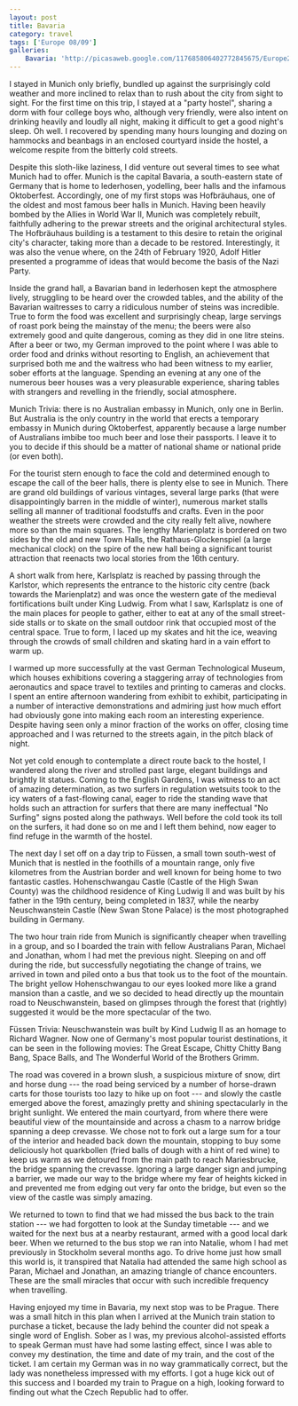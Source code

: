 ```yaml
---
layout: post
title: Bavaria
category: travel
tags: ['Europe 08/09']
galleries:
    Bavaria: 'http://picasaweb.google.com/117685806402772845675/Europe20082009Bavaria?authkey=Gv1sRgCM2s-tG-ma2IgwE'
---
```


I stayed in Munich only briefly, bundled up against the surprisingly cold
weather and more inclined to relax than to rush about the city from sight to
sight.
For the first time on this trip, I stayed at a "party hostel", sharing a dorm
with four college boys who, although very friendly, were also intent on
drinking heavily and loudly all night, making it difficult to get a good
night's sleep.
Oh well.
I recovered by spending many hours lounging and dozing on hammocks and
beanbags in an enclosed courtyard inside the hostel, a welcome respite from
the bitterly cold streets.

Despite this sloth-like laziness, I did venture out several times to see what
Munich had to offer.
Munich is the capital Bavaria, a south-eastern state of Germany that is home
to lederhosen, yodelling, beer halls and the infamous Oktoberfest.
Accordingly, one of my first stops was Hofbräuhaus, one of the oldest and most
famous beer halls in Munich.
Having been heavily bombed by the Allies in World War II, Munich was
completely rebuilt, faithfully adhering to the prewar streets and the original
architectural styles.
The Hofbräuhaus building is a testament to this desire to retain the original
city's character, taking more than a decade to be restored.
Interestingly, it was also the venue where, on the 24th of February 1920,
Adolf Hitler presented a programme of ideas that would become the basis of the
Nazi Party.

Inside the grand hall, a Bavarian band in lederhosen kept the atmosphere
lively, struggling to be heard over the crowded tables, and the ability of the
Bavarian waitresses to carry a ridiculous number of steins was incredible.
True to form the food was excellent and surprisingly cheap, large servings of
roast pork being the mainstay of the menu; the beers were also extremely good
and quite dangerous, coming as they did in one litre steins.
After a beer or two, my German improved to the point where I was able to
order food and drinks without resorting to English, an achievement that
surprised both me and the waitress who had been witness to my earlier, sober
efforts at the language.
Spending an evening at any one of the numerous beer houses was a very
pleasurable experience, sharing tables with strangers and revelling in the
friendly, social atmosphere.

Munich Trivia: there is no Australian embassy in Munich, only one in Berlin.
But Australia is the only country in the world that erects a temporary embassy
in Munich during Oktoberfest, apparently because a large number of Australians
imbibe too much beer and lose their passports.
I leave it to you to decide if this should be a matter of national shame or
national pride (or even both).

For the tourist stern enough to face the cold and determined enough to escape
the call of the beer halls, there is plenty else to see in Munich.
There are grand old buildings of various vintages, several large parks (that
were disappointingly barren in the middle of winter), numerous market stalls
selling all manner of traditional foodstuffs and crafts.
Even in the poor weather the streets were crowded and the city really felt
alive, nowhere more so than the main squares.
The lengthy Marienplatz is bordered on two sides by the old and new Town
Halls, the Rathaus-Glockenspiel (a large mechanical clock) on the spire of the
new hall being a significant tourist attraction that reenacts two local
stories from the 16th century.

A short walk from here, Karlsplatz is reached by passing through the Karlstor,
which represents the entrance to the historic city centre (back towards the
Marienplatz) and was once the western gate of the medieval fortifications
built under King Ludwig.
From what I saw, Karlsplatz is one of the main places for people to gather,
either to eat at any of the small street-side stalls or to skate on the small
outdoor rink that occupied most of the central space.
True to form, I laced up my skates and hit the ice, weaving through the crowds
of small children and skating hard in a vain effort to warm up.

I warmed up more successfully at the vast German Technological Museum, which
houses exhibitions covering a staggering array of technologies from
aeronautics and space travel to textiles and printing to cameras and clocks.
I spent an entire afternoon wandering from exhibit to exhibit, participating
in a number of interactive demonstrations and admiring just how much effort
had obviously gone into making each room an interesting experience.
Despite having seen only a minor fraction of the works on offer, closing time
approached and I was returned to the streets again, in the pitch black of
night.

Not yet cold enough to contemplate a direct route back to the hostel, I
wandered along the river and strolled past large, elegant buildings and
brightly lit statues.
Coming to the English Gardens, I was witness to an act of amazing
determination, as two surfers in regulation wetsuits took to the icy waters of
a fast-flowing canal, eager to ride the standing wave that holds such an
attraction for surfers that there are many ineffectual "No Surfing" signs
posted along the pathways.
Well before the cold took its toll on the surfers, it had done so on me and I
left them behind, now eager to find refuge in the warmth of the hostel.

The next day I set off on a day trip to Füssen, a small town south-west of
Munich that is nestled in the foothills of a mountain range, only five
kilometres from the Austrian border and well known for being home to two
fantastic castles.
Hohenschwangau Castle (Castle of the High Swan County) was the childhood
residence of King Ludwig II and was built by his father in the 19th century,
being completed in 1837, while the nearby Neuschwanstein Castle (New Swan
Stone Palace) is the most photographed building in Germany.

The two hour train ride from Munich is significantly cheaper when travelling
in a group, and so I boarded the train with fellow Australians Paran, Michael
and Jonathan, whom I had met the previous night.
Sleeping on and off during the ride, but successfully negotiating the change
of trains, we arrived in town and piled onto a bus that took us to the foot of
the mountain.
The bright yellow Hohenschwangau to our eyes looked more like a grand mansion
than a castle, and we so decided to head directly up the mountain road to
Neuschwanstein, based on glimpses through the forest that (rightly) suggested
it would be the more spectacular of the two.

Füssen Trivia: Neuschwanstein was built by Kind Ludwig II as an homage to
Richard Wagner.
Now one of Germany's most popular tourist destinations, it can be seen in the
following movies: The Great Escape, Chitty Chitty Bang Bang, Space Balls, and
The Wonderful World of the Brothers Grimm.

The road was covered in a brown slush, a suspicious mixture of snow, dirt and
horse dung --- the road being serviced by a number of horse-drawn carts for
those tourists too lazy to hike up on foot --- and slowly the castle emerged
above the forest, amazingly pretty and shining spectacularly in the bright
sunlight.
We entered the main courtyard, from where there were beautiful view of the
mountainside and across a chasm to a narrow bridge spanning a deep crevasse.
We chose not to fork out a large sum for a tour of the interior and headed
back down the mountain, stopping to buy some deliciously hot quarkbollen
(fried balls of dough with a hint of red wine) to keep us warm as we detoured
from the main path to reach Mariesbrucke, the bridge spanning the crevasse.
Ignoring a large danger sign and jumping a barrier, we made our way to the
bridge where my fear of heights kicked in and prevented me from edging out
very far onto the bridge, but even so the view of the castle was simply
amazing.

We returned to town to find that we had missed the bus back to the train
station --- we had forgotten to look at the Sunday timetable --- and we waited
for the next bus at a nearby restaurant, armed with a good local dark beer.
When we returned to the bus stop we ran into Natalie, whom I had met
previously in Stockholm several months ago.
To drive home just how small this world is, it transpired that Natalia had
attended the same high school as Paran, Michael and Jonathan, an amazing
triangle of chance encounters.
These are the small miracles that occur with such incredible frequency when
travelling.

Having enjoyed my time in Bavaria, my next stop was to be Prague.
There was a small hitch in this plan when I arrived at the Munich train
station to purchase a ticket, because the lady behind the counter did not
speak a single word of English.
Sober as I was, my previous alcohol-assisted efforts to speak German must have
had some lasting effect, since I was able to convey my destination, the
time and date of my train, and the cost of the ticket.
I am certain my German was in no way grammatically correct, but the lady was
nonetheless impressed with my efforts.
I got a huge kick out of this success and I boarded my train to Prague on a
high, looking forward to finding out what the Czech Republic had to offer.
